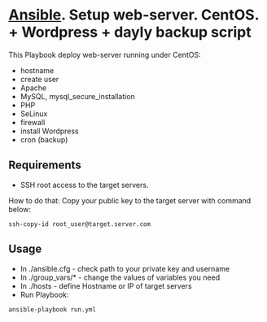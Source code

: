 # [Ansible](https://www.ansible.com). Setup web-server. CentOS. + Wordpress + dayly backup script

This Playbook deploy web-server running under CentOS:
- hostname
- create user
- Apache
- MySQL, mysql_secure_installation
- PHP
- SeLinux
- firewall
- install Wordpress
- cron (backup)

## Requirements
* SSH root access to the target servers. 

How to do that: Copy your public key to the target server with command below:
```
ssh-copy-id root_user@target.server.com
```

## Usage
* In ./ansible.cfg - check path to your private key and username 
* In ./group_vars/* - change the values of variables you need
* In ./hosts - define Hostname or IP of target servers
* Run Playbook:
```
ansible-playbook run.yml
```

